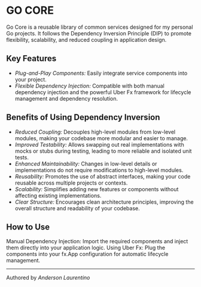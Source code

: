 # GO CORE

Go Core is a reusable library of common services designed for my personal Go projects. It follows the Dependency Inversion Principle (DIP) to promote flexibility, scalability, and reduced coupling in application design.

## Key Features

* *Plug-and-Play Components:* Easily integrate service components into your project.
* *Flexible Dependency Injection:* Compatible with both manual dependency injection and the powerful Uber Fx framework for lifecycle management and dependency resolution.

## Benefits of Using Dependency Inversion

* *Reduced Coupling:* Decouples high-level modules from low-level modules, making your codebase more modular and easier to manage.
* *Improved Testability:* Allows swapping out real implementations with mocks or stubs during testing, leading to more reliable and isolated unit tests.
* *Enhanced Maintainability:* Changes in low-level details or implementations do not require modifications to high-level modules.
* *Reusability:* Promotes the use of abstract interfaces, making your code reusable across multiple projects or contexts.
* *Scalability:* Simplifies adding new features or components without affecting existing implementations.
* *Clear Structure:* Encourages clean architecture principles, improving the overall structure and readability of your codebase.

## How to Use
Manual Dependency Injection: Import the required components and inject them directly into your application logic.
Using Uber Fx: Plug the components into your fx.App configuration for automatic lifecycle management.

---

Authored by *Anderson Laurentino*
